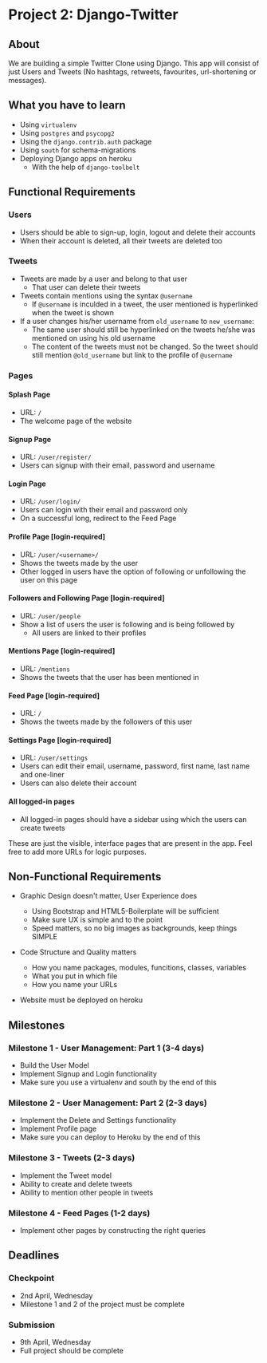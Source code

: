 # Project 2: Django-Twitter

## About
We are building a simple Twitter Clone using Django. This app will consist of just Users and Tweets (No hashtags, retweets, favourites, url-shortening or messages).

## What you have to learn

- Using `virtualenv`
- Using `postgres` and `psycopg2`
- Using the `django.contrib.auth` package
- Using `south` for schema-migrations
- Deploying Django apps on heroku
    + With the help of `django-toolbelt`

## Functional Requirements

### Users
- Users should be able to sign-up, login, logout and delete their accounts
- When their account is deleted, all their tweets are deleted too

### Tweets
- Tweets are made by a user and belong to that user
    + That user can delete their tweets
- Tweets contain mentions using the syntax `@username`
    + If `@username` is inculded in a tweet, the user mentioned is hyperlinked when the tweet is shown
- If a user changes his/her username from `old_username` to `new_username`:
    + The same user should still be hyperlinked on the tweets he/she was mentioned on using his old username
    + The content of the tweets must not be changed. So the tweet should still mention `@old_username` but link to the profile of `@username`

### Pages

#### Splash Page

- URL: `/`
- The welcome page of the website

#### Signup Page

- URL: `/user/register/`
- Users can signup with their email, password and username

#### Login Page

- URL: `/user/login/`
- Users can login with their email and password only
- On a successful long, redirect to the Feed Page

#### Profile Page [login-required]

- URL: `/user/<username>/`
- Shows the tweets made by the user
- Other logged in users have the option of following or unfollowing the user on this page

#### Followers and Following Page [login-required]

- URL: `/user/people`
- Show a list of users the user is following and is being followed by
    + All users are linked to their profiles

#### Mentions Page [login-required]

- URL: `/mentions`
- Shows the tweets that the user has been mentioned in

#### Feed Page [login-required]

- URL: `/`
- Shows the tweets made by the followers of this user

#### Settings Page [login-required]

- URL: `/user/settings`
- Users can edit their email, username, password, first name, last name and one-liner
- Users can also delete their account

#### All logged-in pages

- All logged-in pages should have a sidebar using which the users can create tweets

These are just the visible, interface pages that are present in the app. 
Feel free to add more URLs for logic purposes.

## Non-Functional Requirements

- Graphic Design doesn't matter, User Experience does
    + Using Bootstrap and HTML5-Boilerplate will be sufficient  
    + Make sure UX is simple and to the point
    + Speed matters, so no big images as backgrounds, keep things SIMPLE

- Code Structure and Quality matters
    + How you name packages, modules, funcitions, classes, variables
    + What you put in which file
    + How you name your URLs

- Website must be deployed on heroku

## Milestones

### Milestone 1 - User Management: Part 1 (3-4 days)
- Build the User Model
- Implement Signup and Login functionality
- Make sure you use a virtualenv and south by the end of this

### Milestone 2 - User Management: Part 2 (2-3 days)
- Implement the Delete and Settings functionality
- Implement Profile page
- Make sure you can deploy to Heroku by the end of this

### Milestone 3 - Tweets (2-3 days) 
- Implement the Tweet model
- Ability to create and delete tweets
- Ability to mention other people in tweets

### Milestone 4 - Feed Pages (1-2 days)
- Implement other pages by constructing the right queries

## Deadlines

### Checkpoint
- 2nd April, Wednesday
- Milestone 1 and 2 of the project must be complete

### Submission
- 9th April, Wednesday
- Full project should be complete